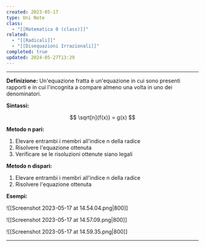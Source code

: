 ```yaml
---
created: 2023-05-17
type: Uni Note
class:
  - "[[Matematica 0 (class)]]"
related:
  - "[[Radicali]]"
  - "[[Disequazioni Irrazionali]]"
completed: true
updated: 2024-05-27T13:29
---
```

---
**Definizione:**
Un'equazione fratta è un'equazione in cui sono presenti rapporti e in cui l'incognita a compare almeno una volta in uno dei denominatori.

**Sintassi:**

$$
\sqrt[n]{f(x)} = g(x)
$$

**Metodo n pari:**
1. Elevare entrambi i membri all'indice n della radice
2. Risolvere l'equazione ottenuta
3. Verificare se le risoluzioni ottenute siano legali

**Metodo n dispari:**
1. Elevare entrambi i membri all'indice n della radice
2. Risolvere l'equazione ottenuta

**Esempi:**

![[Screenshot 2023-05-17 at 14.54.04.png|800]]

![[Screenshot 2023-05-17 at 14.57.09.png|800]]

![[Screenshot 2023-05-17 at 14.59.35.png|800]]

---